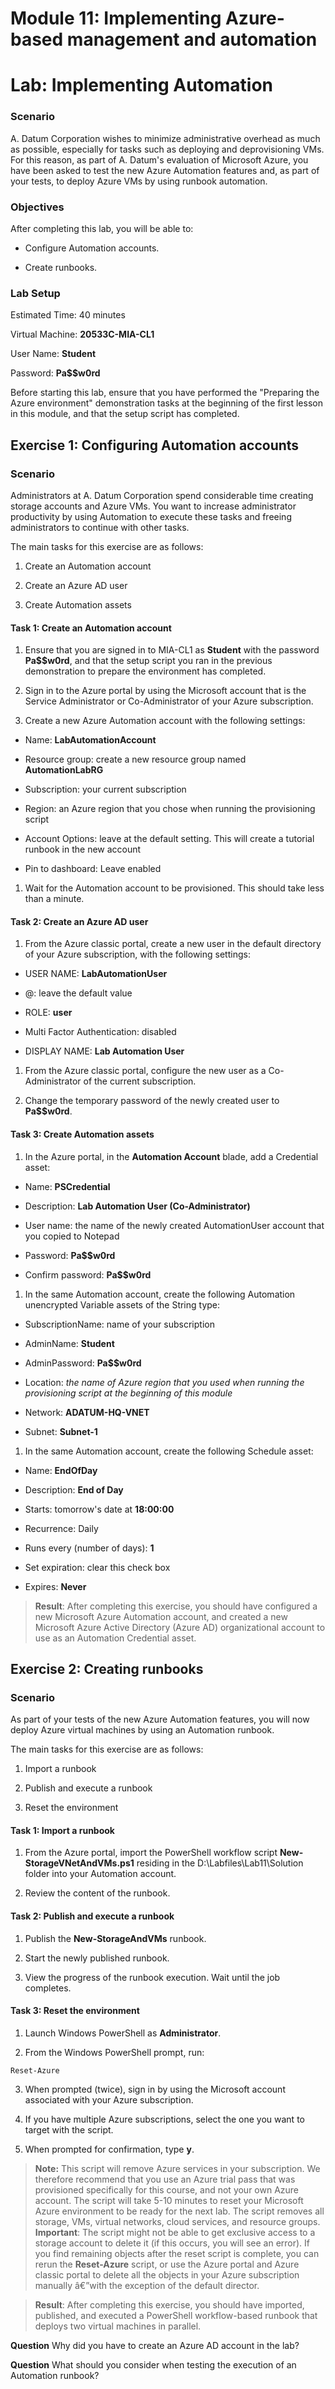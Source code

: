 ﻿# Module 11: Implementing Azure-based management and automation
# Lab: Implementing Automation
  
### Scenario
  
 A. Datum Corporation wishes to minimize administrative overhead as much as possible, especially for tasks such as deploying and deprovisioning VMs. For this reason, as part of A. Datum's evaluation of Microsoft Azure, you have been asked to test the new Azure Automation features and, as part of your tests, to deploy Azure VMs by using runbook automation.


### Objectives
  
 After completing this lab, you will be able to:

- Configure Automation accounts.

- Create runbooks.


### Lab Setup
  
 Estimated Time: 40 minutes

Virtual Machine:  **20533C-MIA-CL1**

 User Name:  **Student**

 Password:  **Pa$$w0rd**

 Before starting this lab, ensure that you have performed the "Preparing the Azure environment" demonstration tasks at the beginning of the first lesson in this module, and that the setup script has completed.


## Exercise 1: Configuring Automation accounts
  
### Scenario
  
 Administrators at A. Datum Corporation spend considerable time creating storage accounts and Azure VMs. You want to increase administrator productivity by using Automation to execute these tasks and freeing administrators to continue with other tasks.

The main tasks for this exercise are as follows:

1. Create an Automation account

2. Create an Azure AD user 

3. Create Automation assets



#### Task 1: Create an Automation account
  
1. Ensure that you are signed in to MIA-CL1 as  **Student** with the password **Pa$$w0rd**, and that the setup script you ran in the previous demonstration to prepare the environment has completed.

2. Sign in to the Azure portal by using the Microsoft account that is the Service Administrator or Co-Administrator of your Azure subscription.

3. Create a new Azure Automation account with the following settings:


  - Name:  **LabAutomationAccount**

  - Resource group: create a new resource group named  **AutomationLabRG**

  - Subscription: your current subscription

  - Region: an Azure region that you chose when running the provisioning script

  - Account Options: leave at the default setting. This will create a tutorial runbook in the new account

  - Pin to dashboard: Leave enabled


1. Wait for the Automation account to be provisioned. This should take less than a minute.



#### Task 2: Create an Azure AD user
  
1. From the Azure classic portal, create a new user in the default directory of your Azure subscription, with the following settings:


  - USER NAME:  **LabAutomationUser**

  - @: leave the default value

  - ROLE:  **user**

  - Multi Factor Authentication: disabled

  - DISPLAY NAME:  **Lab Automation User**


1. From the Azure classic portal, configure the new user as a Co-Administrator of the current subscription.

2. Change the temporary password of the newly created user to  **Pa$$w0rd**.



#### Task 3: Create Automation assets
  
1. In the Azure portal, in the  **Automation Account** blade, add a Credential asset:


  - Name:  **PSCredential**

  - Description:  **Lab Automation User (Co-Administrator)**

  - User name: the name of the newly created AutomationUser account that you copied to Notepad

  - Password:  **Pa$$w0rd**

  - Confirm password:  **Pa$$w0rd**


1. In the same Automation account, create the following Automation unencrypted Variable assets of the String type:


  - SubscriptionName: name of your subscription

  - AdminName:  **Student**

  - AdminPassword:  **Pa$$w0rd**

  - Location:  _the name of Azure_ _region_ _that_ _you used when running the provisioning script at the beginning of this module_

  - Network:  **ADATUM-HQ-VNET**

  - Subnet:  **Subnet-1**


1. In the same Automation account, create the following Schedule asset:


  - Name:  **EndOfDay**

  - Description:  **End of Day**

  - Starts: tomorrow's date at  **18:00:00**

  - Recurrence: Daily

  - Runs every (number of days):  **1**

  - Set expiration: clear this check box

  - Expires:  **Never**


>  **Result**: After completing this exercise, you should have configured a new Microsoft Azure Automation account, and created a new Microsoft Azure Active Directory (Azure AD) organizational account to use as an Automation Credential asset.


## Exercise 2: Creating runbooks
  
### Scenario
  
 As part of your tests of the new Azure Automation features, you will now deploy Azure virtual machines by using an Automation runbook.

The main tasks for this exercise are as follows:

1. Import a runbook

2. Publish and execute a runbook

3. Reset the environment



#### Task 1: Import a runbook
  
1. From the Azure portal, import the PowerShell workflow script  **New-StorageVNetAndVMs.ps1** residing in the D:\Labfiles\Lab11\Solution folder into your Automation account.

2. Review the content of the runbook.



#### Task 2: Publish and execute a runbook
  
1. Publish the  **New-StorageAndVMs** runbook.

2. Start the newly published runbook.

3. View the progress of the runbook execution. Wait until the job completes.



#### Task 3: Reset the environment
  
1. Launch Windows PowerShell as  **Administrator**.

2. From the Windows PowerShell prompt, run:

  ```
  Reset-Azure
  ```

3. When prompted (twice), sign in by using the Microsoft account associated with your Azure subscription. 

4. If you have multiple Azure subscriptions, select the one you want to target with the script.

5. When prompted for confirmation, type  **y**.

>  **Note:** This script will remove Azure services in your subscription. We therefore recommend that you use an Azure trial pass that was provisioned specifically for this course, and not your own Azure account.
> The script will take 5-10 minutes to reset your Microsoft Azure environment to be ready for the next lab. 
> The script removes all storage, VMs, virtual networks, cloud services, and resource groups.
>  **Important**: The script might not be able to get exclusive access to a storage account to delete it (if this occurs, you will see an error). If you find remaining objects after the reset script is complete, you can rerun the  **Reset-Azure** script, or use the Azure portal and Azure classic portal to delete all the objects in your Azure subscription manually â€”with the exception of the default director.

>  **Result**: After completing this exercise, you should have imported, published, and executed a PowerShell workflow-based runbook that deploys two virtual machines in parallel.



**Question** 
Why did you have to create an Azure AD account in the lab?

**Question** 
What should you consider when testing the execution of an Automation runbook?

